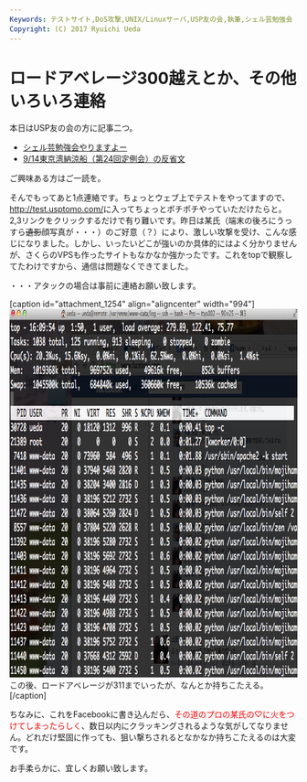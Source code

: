 ```yaml
---
Keywords: テストサイト,DoS攻撃,UNIX/Linuxサーバ,USP友の会,執筆,シェル芸勉強会
Copyright: (C) 2017 Ryuichi Ueda
---
```


# ロードアベレージ300越えとか、その他いろいろ連絡
本日はUSP友の会の方に記事二つ。
<ul>
	<li><a title="シェル芸勉強会やりますよー" href="http://www.usptomo.com/PAGE=20130919USPSTUDY" target="_blank">シェル芸勉強会やりますよー</a></li>
	<li><a title="9/14東京湾納涼船（第24回定例会）の反省文" href="http://www.usptomo.com/PAGE=20130919NOURYOUSEN" target="_blank">9/14東京湾納涼船（第24回定例会）の反省文</a></li>
</ul>

ご興味ある方はご一読を。

そんでもってあと1点連絡です。ちょっとウェブ上でテストをやってますので、<a href="http://test.usptomo.com/" target="_blank">http://test.usptomo.com/</a>に入ってちょっとポチポチやっていただけたらと。 2,3リンクをクリックするだけで有り難いです。昨日は某氏（端末の後ろにうっすら<del datetime="2013-09-19T01:24:14+00:00">遺影</del>顔写真が・・・）のご好意（？）により、激しい攻撃を受け、こんな感じになりました。しかし、いったいどこが強いのか具体的にはよく分かりませんが、さくらのVPSも作ったサイトもなかなか強かったです。これをtopで観察してたわけですから、通信は問題なくできてました。

・・・アタックの場合は事前に連絡お願い致します。


[caption id="attachment_1254" align="aligncenter" width="994"]<a href="スクリーンショット-2013-09-18-16.10.00.png"><img class="size-full wp-image-1254" alt="この後、ロードアベレージが311までいったが、なんとか持ちこたえる。" src="スクリーンショット-2013-09-18-16.10.00.png" width="994" height="645" /></a> この後、ロードアベレージが311までいったが、なんとか持ちこたえる。[/caption]


ちなみに、これをFacebookに書き込んだら、<span style="color: #ff0000;">その道のプロの某氏の♡に火をつけてしまったらしく</span>、数日以内にクラッキングされるような気がしてなりません。どれだけ堅固に作っても、狙い撃ちされるとなかなか持ちこたえるのは大変です。

お手柔らかに、宜しくお願い致します。
